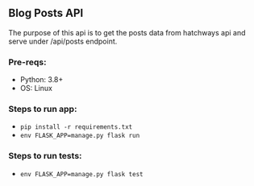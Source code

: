 ## Blog Posts API

The purpose of this api is to get the posts data from hatchways api and serve
under /api/posts endpoint.

### Pre-reqs:
* Python: 3.8+
* OS: Linux

### Steps to run app:
* `pip install -r requirements.txt`
* `env FLASK_APP=manage.py flask run`

### Steps to run tests:
* `env FLASK_APP=manage.py flask test`
